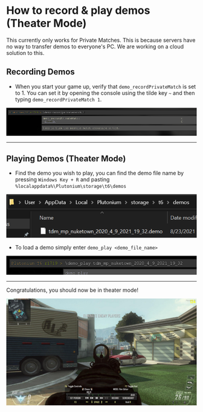 # How to record & play demos (Theater Mode)

<Alert variant="warning">

This currently only works for Private Matches. This is because servers have no way to transfer demos to everyone's PC. We are working on a cloud solution to this.

</Alert>

## Recording Demos

* When you start your game up, verify that `demo_recordPrivateMatch` is set to 1. You can set it by opening the console using the tilde key ```~```  and then typing ```demo_recordPrivateMatch 1```.

![demo_recordprivatematch](/images/docs/client/t6/theater-mode/e1RBQ2X.png)

---

## Playing Demos (Theater Mode)

* Find the demo you wish to play, you can find the demo file name by pressing `Windows Key + R` and pasting `%localappdata%\Plutonium\storage\t6\demos`

![folder](/images/docs/client/t6/theater-mode/drWwNIT.png)

* To load a demo simply enter `demo_play <demo_file_name>`

![loading demo command](/images/docs/client/t6/theater-mode/rzgnaZR.png)

---

Congratulations, you should now be in theater mode!

![Done](/images/docs/client/t6/theater-mode/JyKefNT.jpg)
